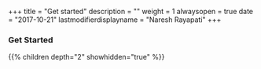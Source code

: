 +++
title = "Get started"
description = ""
weight = 1
alwaysopen = true
date = "2017-10-21"
lastmodifierdisplayname = "Naresh Rayapati"
+++

### Get Started

{{% children depth="2" showhidden="true" %}}
